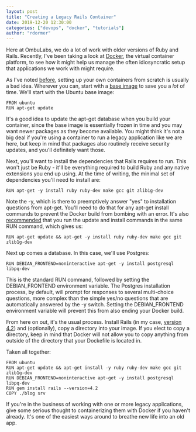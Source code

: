 ```yaml
---
layout: post
title: "Creating a Legacy Rails Container"
date: 2019-12-20 12:30:00
categories: ["devops", "docker", "tutorials"]
author: "rdormer"
---
```


Here at OmbuLabs, we do a lot of work with older versions of Ruby and Rails.  Recently, I've been taking a look at [Docker](https://www.ombulabs.com/blog/tags/docker), the virtual container platform, to see how it might help us manage the often idiosyncratic setup that applications we work with might require.

<!--more-->

As I've noted [before](https://www.ombulabs.com/blog/devops/docker/tutorials/docker-containers-pt-2.html), setting up your own containers from scratch is usually a bad idea.  Wherever you can, start with a [base image](https://hub.docker.com/search?category=base&source=verified&type=image) to save you a *lot* of time.  We'll start with the Ubuntu base image:

```
FROM ubuntu
RUN apt-get update
```

It's a good idea to update the apt-get database when you build your container, since the base image is essentially frozen in time and you may want newer packages as they become available.  You might think it's not a big deal if you're using a container to run a legacy application like we are here, but keep in mind that packages also routinely receive security updates, and you'll definitely want those.

Next, you'll want to install the dependencies that Rails requires to run.  This won't just be Ruby - it'll be everything required to build Ruby and any native extensions you end up using.  At the time of writing, the minimal set of dependencies you'll need to install are:

`RUN apt-get -y install ruby ruby-dev make gcc git zlib1g-dev`

Note the -y, which is there to preemptively answer "yes" to installation questions from apt-get.  You'll need to do that for any apt-get install commands to prevent the Docker build from bombing with an error.  It's also [recommended](https://docs.docker.com/develop/develop-images/dockerfile_best-practices) that you run the update and install commands in the same RUN command, which gives us:

`RUN apt-get update && apt-get -y install ruby ruby-dev make gcc git zlib1g-dev`

Next up comes a database.  In this case, we'll use Postgres:

`RUN DEBIAN_FRONTEND=noninteractive apt-get -y install postgresql libpq-dev`

This is the standard RUN command, followed by setting the DEBIAN_FRONTEND environment variable.  The Postgres installation process, by default, will prompt for responses to several multi-choice questions, more complex than the simple yes/no questions that are automatically answered by the -y switch.  Setting the DEBIAN_FRONTEND environment variable will prevent this from also ending your Docker build.

From here on out, it's the usual process.  Install Rails (in my case, [version 4.2](https://guides.rubyonrails.org/v4.2/)) and (optionally), copy a directory into your image.  If you elect to copy a directory, keep in mind that Docker will not allow you to copy anything from outside of the directory that your Dockefile is located in.

Taken all together:

```
FROM ubuntu
RUN apt-get update && apt-get install -y ruby ruby-dev make gcc git zlib1g-dev
RUN DEBIAN_FRONTEND=noninteractive apt-get -y install postgresql libpq-dev
RUN gem install rails --version=4.2
COPY ./blog srv
```

If you're in the business of working with one or more legacy applications, give some serious thought to containerizing them with Docker if you haven't already.  It's one of the easiest ways around to breathe new life into an old app.
